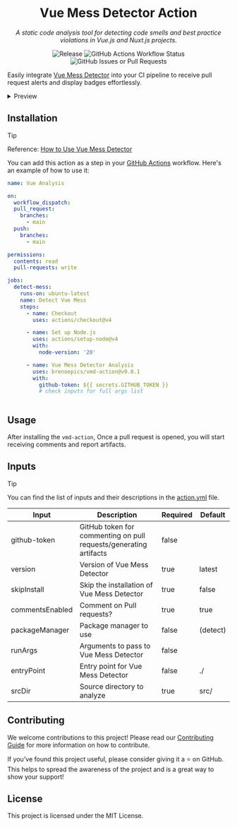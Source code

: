 <div align="center">

# Vue Mess Detector Action

_A static code analysis tool for detecting code smells and best practice
violations in Vue.js and Nuxt.js projects._

![Release](https://img.shields.io/github/v/release/brenoepics/vmd-action?include_prereleases&sort=semver&logo=github)
![GitHub Actions Workflow Status](https://img.shields.io/github/actions/workflow/status/brenoepics/vmd-action/ci.yml?logo=github)
![GitHub Issues or Pull Requests](https://img.shields.io/github/issues/brenoepics/vmd-action?logo=github)
</div>

Easily integrate [Vue Mess Detector](https://github.com/rrd108/vue-mess-detector) into your CI pipeline to receive pull
request alerts and display badges effortlessly.

<details>
<summary>Preview</summary>
  
  ![image](https://github.com/user-attachments/assets/975a8e08-ce7d-4b36-8f2d-3b16307a4d49)
</details>

## Installation

> [!TIP]
> Reference: [How to Use Vue Mess Detector](https://vue-mess-detector.webmania.cc/)

You can add this action as a step in your [GitHub Actions](https://github.com/features/actions)
workflow.
Here's an example of how to
use it:

```yml
name: Vue Analysis

on:
  workflow_dispatch:
  pull_request:
    branches:
      - main
  push:
    branches:
      - main

permissions:
  contents: read
  pull-requests: write

jobs:
  detect-mess:
    runs-on: ubuntu-latest
    name: Detect Vue Mess
    steps:
      - name: Checkout
        uses: actions/checkout@v4

      - name: Set up Node.js
        uses: actions/setup-node@v4
        with:
          node-version: '20'

      - name: Vue Mess Detector Analysis
        uses: brenoepics/vmd-action@v0.0.1
        with:
          github-token: ${{ secrets.GITHUB_TOKEN }}
          # check inputs for full args list
      
```

## Usage

After installing the `vmd-action`, Once a pull request is opened, you will start receiving comments and report
artifacts.

## Inputs

> [!TIP]
> You can find the list of inputs and their descriptions in the [action.yml](action.yml) file.

| Input           | Description                                                       | Required | Default  |
|-----------------|-------------------------------------------------------------------|----------|----------|
| github-token    | GitHub token for commenting on pull requests/generating artifacts | false    |          |
| version         | Version of Vue Mess Detector                                      | true     | latest   |
| skipInstall     | Skip the installation of Vue Mess Detector                        | true     | false    |
| commentsEnabled | Comment on Pull requests?                                         | true     | true     |
| packageManager  | Package manager to use                                            | false    | (detect) |
| runArgs         | Arguments to pass to Vue Mess Detector                            | false    |          |
| entryPoint      | Entry point for Vue Mess Detector                                 | false    | ./       |
| srcDir          | Source directory to analyze                                       | true     | src/     |

## Contributing

We welcome contributions to this project! Please read our [Contributing Guide](CONTRIBUTING.md) for more information on
how to contribute.

If you've found this project useful, please consider giving it a ⭐ on GitHub.
This helps to spread the awareness of the
project and is a great way to show your support!

## License

This project is licensed under the MIT License.

